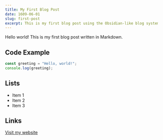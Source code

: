 ```yaml
---
title: My First Blog Post
date: 1609-06-01
slug: first-post
excerpt: This is my first blog post using the Obsidian-like blog system.
---
```

Hello world! This is my first blog post written in Markdown.

## Code Example

```javascript
const greeting = "Hello, world!";
console.log(greeting);
```

## Lists

- Item 1
- Item 2
- Item 3

## Links

[Visit my website](https://example.com) 